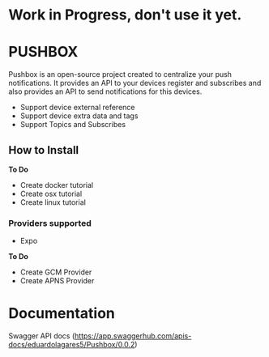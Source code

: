 # Work in Progress, don't use it yet.

# PUSHBOX

Pushbox is an open-source project created to centralize your push notifications. It provides an API to your devices register and subscribes and also provides an API to send notifications for this devices.

* Support device external reference
* Support device extra data and tags
* Support Topics and Subscribes

## How to Install

**To Do**

* Create docker tutorial
* Create osx tutorial
* Create linux tutorial

### Providers supported

- Expo

**To Do**

* Create GCM Provider
* Create APNS Provider


# Documentation

Swagger API docs (https://app.swaggerhub.com/apis-docs/eduardolagares5/Pushbox/0.0.2)
